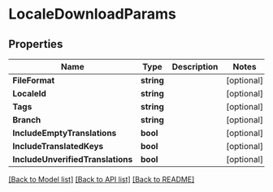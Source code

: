 # LocaleDownloadParams

## Properties

Name | Type | Description | Notes
------------ | ------------- | ------------- | -------------
**FileFormat** | **string** |  | [optional] 
**LocaleId** | **string** |  | [optional] 
**Tags** | **string** |  | [optional] 
**Branch** | **string** |  | [optional] 
**IncludeEmptyTranslations** | **bool** |  | [optional] 
**IncludeTranslatedKeys** | **bool** |  | [optional] 
**IncludeUnverifiedTranslations** | **bool** |  | [optional] 

[[Back to Model list]](../README.md#documentation-for-models) [[Back to API list]](../README.md#documentation-for-api-endpoints) [[Back to README]](../README.md)


